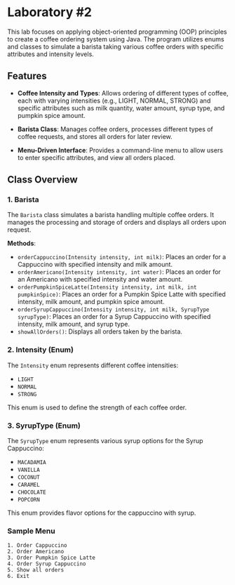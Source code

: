 # Laboratory #2

This lab focuses on applying object-oriented programming (OOP) principles to create a coffee ordering system using Java. The program utilizes enums and classes to simulate a barista taking various coffee orders with specific attributes and intensity levels.

## Features

- **Coffee Intensity and Types**: Allows ordering of different types of coffee, each with varying intensities (e.g., LIGHT, NORMAL, STRONG) and specific attributes such as milk quantity, water amount, syrup type, and pumpkin spice amount.
  
- **Barista Class**: Manages coffee orders, processes different types of coffee requests, and stores all orders for later review.

- **Menu-Driven Interface**: Provides a command-line menu to allow users to enter specific attributes, and view all orders placed.

## Class Overview

### 1. Barista
The `Barista` class simulates a barista handling multiple coffee orders. It manages the processing and storage of orders and displays all orders upon request.

**Methods**:
- `orderCappuccino(Intensity intensity, int milk)`: Places an order for a Cappuccino with specified intensity and milk amount.
- `orderAmericano(Intensity intensity, int water)`: Places an order for an Americano with specified intensity and water amount.
- `orderPumpkinSpiceLatte(Intensity intensity, int milk, int pumpkinSpice)`: Places an order for a Pumpkin Spice Latte with specified intensity, milk amount, and pumpkin spice amount.
- `orderSyrupCappuccino(Intensity intensity, int milk, SyrupType syrupType)`: Places an order for a Syrup Cappuccino with specified intensity, milk amount, and syrup type.
- `showAllOrders()`: Displays all orders taken by the barista.

### 2. Intensity (Enum)
The `Intensity` enum represents different coffee intensities:
- `LIGHT`
- `NORMAL`
- `STRONG`

This enum is used to define the strength of each coffee order.

### 3. SyrupType (Enum)
The `SyrupType` enum represents various syrup options for the Syrup Cappuccino:
- `MACADAMIA`
- `VANILLA`
- `COCONUT`
- `CARAMEL`
- `CHOCOLATE`
- `POPCORN`

This enum provides flavor options for the cappuccino with syrup.


### Sample Menu

```plaintext
1. Order Cappuccino
2. Order Americano
3. Order Pumpkin Spice Latte
4. Order Syrup Cappuccino
5. Show all orders
6. Exit
